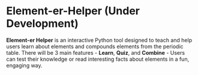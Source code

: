# Element-er-Helper (Under Development)


**Element-er Helper** is an interactive Python tool designed to teach and help users learn about elements and compounds elements from the periodic table.
There will be 3 main features - **Learn**, **Quiz**, and **Combine** - Users can test their knowledge or read interesting facts about elements in a fun, engaging way.

